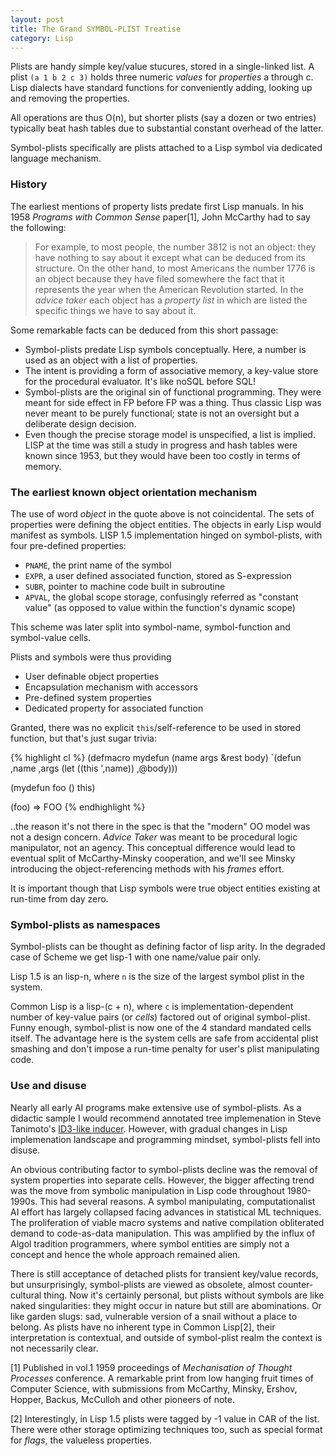```yaml
---
layout: post
title: The Grand SYMBOL-PLIST Treatise
category: Lisp
---
```


Plists are handy simple key/value stucures, stored in a single-linked list. A plist `(a 1 b 2 c 3)` holds three numeric *values* for *properties* a through c. Lisp dialects have standard functions for conveniently adding, looking up and removing the properties.

All operations are thus O(n), but shorter plists (say a dozen or two entries) typically beat hash tables due to substantial constant overhead of the latter.

Symbol-plists specifically are plists attached to a Lisp symbol via dedicated language mechanism.

### History

The earliest mentions of property lists predate first Lisp manuals. In his 1958 _Programs with Common Sense_ paper[1], John McCarthy had to say the following:

> For example, to most people, the number 3812 is not an object: they have nothing to say about it except what can be deduced from its structure. On the other hand, to most Americans the number 1776 is an object because they have filed somewhere the fact that it represents the year when the American Revolution started. In the *advice taker* each object has a *property list* in which are listed the specific things we have to say about it.

Some remarkable facts can be deduced from this short passage:

* Symbol-plists predate Lisp symbols conceptually. Here, a number is used as an object with a list of properties.
* The intent is providing a form of associative memory, a key-value store for the procedural evaluator. It's like noSQL before SQL!
* Symbol-plists are the original sin of functional programming. They were meant for side effect in FP before FP was a thing. Thus classic Lisp was never meant to be purely functional; state is not an oversight but a deliberate design decision.
* Even though the precise storage model is unspecified, a list is implied. LISP at the time was still a study in progress and hash tables were known since 1953, but they would have been too costly in terms of memory.

### The earliest known object orientation mechanism

The use of word *object* in the quote above is not coincidental. The sets of properties were defining the object entities. The objects in early Lisp would manifest as symbols. LISP 1.5 implementation hinged on symbol-plists, with four pre-defined properties:

* `PNAME`, the print name of the symbol
* `EXPR`, a user defined associated function, stored as S-expression
* `SUBR`, pointer to machine code built in subroutine
* `APVAL`, the global scope storage, confusingly referred as "constant value" (as opposed to value within the function's dynamic scope)

This scheme was later split into symbol-name, symbol-function and symbol-value cells.

Plists and symbols were thus providing

* User definable object properties
* Encapsulation mechanism with accessors
* Pre-defined system properties
* Dedicated property for associated function

Granted, there was no explicit `this`/self-reference to be used in stored function, but that's just sugar trivia:

{% highlight cl %}
(defmacro mydefun (name args &rest body)
  `(defun ,name ,args
	(let ((this ',name))
	  ,@body)))

(mydefun foo ()
  this)

(foo) => FOO
{% endhighlight %}

..the reason it's not there in the spec is that the "modern" OO model was not a design concern. *Advice Taker* was meant to be procedural logic manipulator, not an agency. This conceptual difference would lead to eventual split of McCarthy-Minsky cooperation, and we'll see Minsky introducing the object-referencing methods with his *frames* effort.

It is important though that Lisp symbols were true object entities existing at run-time from day zero.

### Symbol-plists as namespaces

Symbol-plists can be thought as defining factor of lisp arity. In the degraded case of Scheme we get lisp-1 with one name/value pair only.

Lisp 1.5 is an lisp-n, where `n` is the size of the largest symbol plist in the system.

Common Lisp is a lisp-(c + n), where `c` is implementation-dependent number of key-value pairs (or *cells*) factored out of original symbol-plist. Funny enough, symbol-plist is now one of the 4 standard mandated cells itself. The advantage here is the system cells are safe from accidental plist smashing and don't impose a run-time penalty for user's plist manipulating code.

### Use and disuse

Nearly all early AI programs make extensive use of symbol-plists. As a didactic sample I would recommend annotated tree implemenation in Steve Tanimoto's [ID3-like inducer](ftp://ftp.cs.washington.edu/homes/tanimoto/ai/INDUCTR.CL). However, with gradual changes in Lisp implemenation landscape and programming mindset, symbol-plists fell into disuse.

An obvious contributing factor to symbol-plists decline was the removal of system properties into separate cells. However, the bigger affecting trend was the move from symbolic manipulation in Lisp code throughout 1980-1990s. This had several reasons. A symbol manipulating, computationalist AI effort has largely collapsed facing advances in statistical ML techniques. The proliferation of viable macro systems and native compilation obliterated demand to code-as-data manipulation. This was amplified by the influx of Algol tradition programmers, where symbol entities are simply not a concept and hence the whole approach remained alien.

There is still acceptance of detached plists for transient key/value records, but unsurprisingly, symbol-plists are viewed as obsolete, almost counter-cultural thing. Now it's certainly personal, but plists without symbols are like naked singularities: they might occur in nature but still are abominations. Or like garden slugs: sad, vulnerable version of a snail without a place to belong. As plists have no inherent type in Common Lisp[2], their interpretation is contextual, and outside of symbol-plist realm the context is not necessarily clear.


[1] Published in vol.1 1959 proceedings of _Mechanisation of Thought Processes_ conference. A remarkable print from low hanging fruit times of Computer Science, with submissions from McCarthy, Minsky, Ershov, Hopper, Backus, McCulloh and other pioneers of note.

[2] Interestingly, in Lisp 1.5 plists were tagged by -1 value in CAR of the list. There were other storage optimizing techniques too, such as special format for *flags*, the valueless properties.

